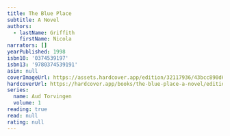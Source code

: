 ```yaml
---
title: The Blue Place
subtitle: A Novel
authors:
  - lastName: Griffith
    firstName: Nicola
narrators: []
yearPublished: 1998
isbn10: '0374539197'
isbn13: '9780374539191'
asin: null
coverImageUrl: https://assets.hardcover.app/edition/32117936/43bcc890d6999b9937466f8256d9a793cb2f9e11.jpeg
hardcoverUrl: https://hardcover.app/books/the-blue-place-a-novel/editions/32117936
series:
  name: Aud Torvingen
  volume: 1
reading: true
read: null
rating: null
---
```

